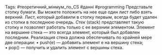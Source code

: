 Tags: #теоретичний_мінмум_по_CS #данні #programming
Представьте стопку бумаги. Вы можете положить на нее еще один лист либо взять верхний. Лист, который добавили в стопку первым, всегда будет удален из стопки в последнюю очередь. *Стек* (stack) представляет такую стопку и позволяет работать только с ее верхним элементом. Элемент на вершине стека — это всегда элемент, который был добавлен последним. Реализация стека должна обеспечивать по крайней мере две операции:
• push(e) — добавить элемент e на вершину стека;
• pop() — получить и удалить элемент с вершины стека.